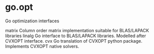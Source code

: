 go.opt
======

Go optimization interfaces

matrix
		Column order matrix implementation suitable for BLAS/LAPACK libraries
linalg
		Go interface to BLAS/LAPACK libraries. Modelled after CVXOPT interface.
cvx
		Go translation of CVXOPT python package. Implements CVXOPT native solvers.

